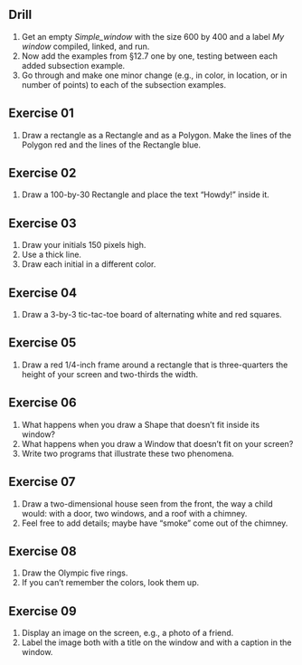 ## Drill
1. Get an empty *Simple_window* with the size 600 by 400 and a label *My window* compiled, linked, and run.
1. Now add the examples from §12.7 one by one, testing between each added subsection example.
1. Go through and make one minor change (e.g., in color, in location, or in number of points) to each of the subsection examples.

## Exercise 01
1. Draw a rectangle as a Rectangle and as a Polygon. Make the lines of the Polygon red and the lines of the Rectangle blue.

## Exercise 02
1. Draw a 100-by-30 Rectangle and place the text “Howdy!” inside it.

## Exercise 03
1. Draw your initials 150 pixels high. 
1. Use a thick line. 
1. Draw each initial in a different color.

## Exercise 04
1. Draw a 3-by-3 tic-tac-toe board of alternating white and red squares.

## Exercise 05
1. Draw a red 1/4-inch frame around a rectangle that is three-quarters the height of your screen and two-thirds the width.

## Exercise 06
1. What happens when you draw a Shape that doesn’t fit inside its window?
1. What happens when you draw a Window that doesn’t fit on your screen?
1. Write two programs that illustrate these two phenomena.

## Exercise 07
1. Draw a two-dimensional house seen from the front, the way a child would: with a door, two windows, and a roof with a chimney.
1. Feel free to add details; maybe have “smoke” come out of the chimney.

## Exercise 08
1. Draw the Olympic five rings.
1. If you can’t remember the colors, look them up.

## Exercise 09
1. Display an image on the screen, e.g., a photo of a friend.
1. Label the image both with a title on the window and with a caption in the window.